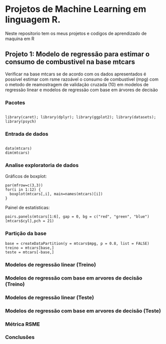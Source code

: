 # Projetos de Machine Learning em linguagem R.

Neste repositorio tem os meus projetos e codigos de aprendizado de maquina em R

## Projeto 1: Modelo de regressão para estimar o consumo de combustivel na base mtcars

Verificar na base mtcars se de acordo com os dados apresentados é possivel estimar com rsme razoável o consumo de combustível (mpg) com o metodo de reamostragem de validação cruzada (10) em modelos de regressão linear e modelos de regressão com base em árvores de decisão

### Pacotes
```{r, cache=FALSE, message=FALSE, warning=FALSE}

library(caret); library(dplyr); library(ggplot2); library(datasets); library(psych)

```
### Entrada de dados
```{r, cache=FALSE, message=FALSE, warning=FALSE}

data(mtcars)
dim(mtcars)

```
### Analise exploratoria de dados

Gráficos de boxplot:
```{r, cache=FALSE, message=FALSE, warning=FALSE}
par(mfrow=c(3,3))
for(i in 1:12) {
  boxplot(mtcars[,i], main=names(mtcars)[i])
}
```
Painel de estatísticas:
```{r, cache=FALSE, message=FALSE, warning=FALSE}
pairs.panels(mtcars[1:6], gap = 0, bg = c("red", "green", "blue")[mtcars$cyl],pch = 21)
```
### Partição da base
```{r, cache=FALSE, message=FALSE, warning=FALSE}
base = createDataPartition(y = mtcars$mpg, p = 0.8, list = FALSE)
treino = mtcars[base,]
teste = mtcars[-base,]
```

### Modelos de regressão linear (Treino)

### Modelos de regressão com base em arvores de decisão (Treino)

### Modelos de regressão linear (Teste)

### Modelos de regressão com base em arvores de decisão (Teste)

### Métrica RSME

### Conclusões
